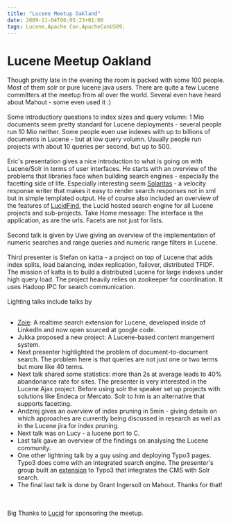 ```yaml
---
title: "Lucene Meetup Oakland"
date: 2009-11-04T06:05:23+01:00
tags: Lucene,Apache Con,ApacheConUS09,
---
```


# Lucene Meetup Oakland


Though pretty late in the evening the room is packed with some 100 people. Most of them solr or pure lucene java users. 
There are quite a few Lucene committers at the meetup from all over the world. Several even have heard about Mahout - 
some even used it :)<br><br>Some introductiory questions to index sizes and query volumn:  1 Mio documents seem pretty 
standard for Lucene deployments - several people run 10 Mio neither. Some people even use indexes with up to billions 
of documents in Lucene - but at low query volumn. Usually people run projects with about 10 queries per second, but up 
to 500.<br><br>Eric's presentation gives a nice introduction to what is going on with Lucene/Solr in terms of user 
interfaces. He starts with an overview of the problems that libraries face when building search engines - especially 
the facetting side of life.  Especially interesting seem <a href="http://www.lucidimagination.com/">Solaritas</a> - a 
velocity response writer that makes it easy to render search responses not in xml but in simple templated output. He of 
course also included an overview of the features of <a 
href="http://www.lucidimagination.com/search/?q=mahout">LucidFind</a>, the Lucid hosted search engine for all Lucene 
projects and sub-projects. Take Home message: The interface is the application, as are the urls. Facets are not just 
for lists.<br><br>Second talk is given by Uwe giving an overview of the implementation of numeric searches and range 
queries and numeric range filters in Lucene.<br><br>Third presenter is Stefan on katta - a project on top of Lucene 
that adds index splits, load balancing, index replication, failover, distributed TFIDF. The mission of katta is to 
build a distributed Lucene for large indexes under high query load. The project heavily relies on zookeeper for 
coordination. It uses Hadoop IPC for search communication.<br><br>Lighting talks include talks by <br><ul><br><li><a 
href="http://codegoogle.com/p/zoie/wiki/ZoieSystem">Zoie</a>: A realtime search extension for Lucene, developed inside 
of LinkedIn and now open sourced at google code.<br><li>Jukka proposed a new project: A Lucene-based content mangement 
system.<br><li>Next presenter highlighted the problem of document-to-document search. The problem here is that queries 
are not just one or two terms but more like 40 terms.<br><li>Next talk shared some statistics: more than 2s at average 
leads to 40% abandonance rate for sites. The presenter is very interested in the Lucene Ajax project. Before using solr 
the speaker set up projects with solutions like Endeca or Mercato. Solr to him is an alternative that supports 
facetting.<br><li>Andzrej gives an overview of index pruning in 5min - giving details on which approaches are currently 
being discussed in research as well as in the Lucene jira for index pruning.<br><li>Next talk was on Lucy - a lucene 
port to C.<br><li>Last talk gave an overview of the findings on analysing the Lucene community.<br><li>One other 
lightning talk by a guy using and deploying Typo3 pages. Typo3 does come with an integrated search engine. The 
presenter's group built an <a href="http://www.typo3-solr.com/en/home/">extension</a> to Typo3 that integrates the CMS 
with Solr search. <br><li>The final last talk is done by Grant Ingersoll on Mahout. Thanks for 
that!<br></ul><br><br>Big Thanks to <a href="http://www.lucidimagination.com/">Lucid</a> for sponsoring the meetup.
